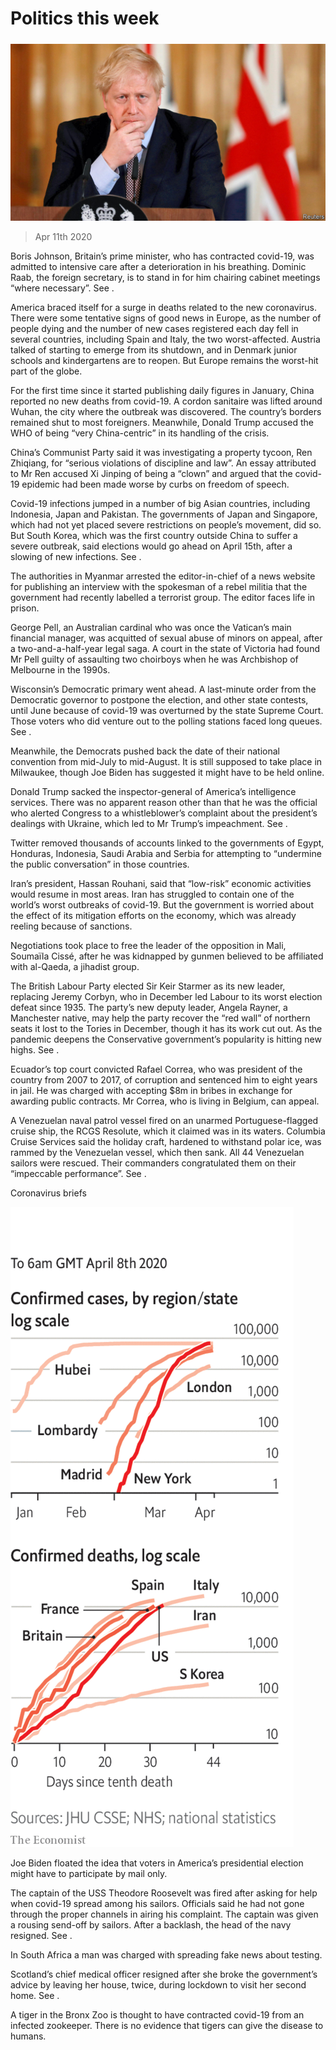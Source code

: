 ###### 

# Politics this week 

#####  

![image](images/20200411_WWP001_0.jpg) 

> Apr 11th 2020 

Boris Johnson, Britain’s prime minister, who has contracted covid-19, was admitted to intensive care after a deterioration in his breathing. Dominic Raab, the foreign secretary, is to stand in for him chairing cabinet meetings “where necessary”. See .

America braced itself for a surge in deaths related to the new coronavirus. There were some tentative signs of good news in Europe, as the number of people dying and the number of new cases registered each day fell in several countries, including Spain and Italy, the two worst-affected. Austria talked of starting to emerge from its shutdown, and in Denmark junior schools and kindergartens are to reopen. But Europe remains the worst-hit part of the globe.


For the first time since it started publishing daily figures in January, China reported no new deaths from covid-19. A cordon sanitaire was lifted around Wuhan, the city where the outbreak was discovered. The country’s borders remained shut to most foreigners. Meanwhile, Donald Trump accused the WHO of being “very China-centric” in its handling of the crisis.

China’s Communist Party said it was investigating a property tycoon, Ren Zhiqiang, for “serious violations of discipline and law”. An essay attributed to Mr Ren accused Xi Jinping of being a “clown” and argued that the covid-19 epidemic had been made worse by curbs on freedom of speech.

Covid-19 infections jumped in a number of big Asian countries, including Indonesia, Japan and Pakistan. The governments of Japan and Singapore, which had not yet placed severe restrictions on people’s movement, did so. But South Korea, which was the first country outside China to suffer a severe outbreak, said elections would go ahead on April 15th, after a slowing of new infections. See .

The authorities in Myanmar arrested the editor-in-chief of a news website for publishing an interview with the spokesman of a rebel militia that the government had recently labelled a terrorist group. The editor faces life in prison.

George Pell, an Australian cardinal who was once the Vatican’s main financial manager, was acquitted of sexual abuse of minors on appeal, after a two-and-a-half-year legal saga. A court in the state of Victoria had found Mr Pell guilty of assaulting two choirboys when he was Archbishop of Melbourne in the 1990s. 

Wisconsin’s Democratic primary went ahead. A last-minute order from the Democratic governor to postpone the election, and other state contests, until June because of covid-19 was overturned by the state Supreme Court. Those voters who did venture out to the polling stations faced long queues. See .

Meanwhile, the Democrats pushed back the date of their national convention from mid-July to mid-August. It is still supposed to take place in Milwaukee, though Joe Biden has suggested it might have to be held online.

Donald Trump sacked the inspector-general of America’s intelligence services. There was no apparent reason other than that he was the official who alerted Congress to a whistleblower’s complaint about the president’s dealings with Ukraine, which led to Mr Trump’s impeachment. See .

Twitter removed thousands of accounts linked to the governments of Egypt, Honduras, Indonesia, Saudi Arabia and Serbia for attempting to “undermine the public conversation” in those countries.

Iran’s president, Hassan Rouhani, said that “low-risk” economic activities would resume in most areas. Iran has struggled to contain one of the world’s worst outbreaks of covid-19. But the government is worried about the effect of its mitigation efforts on the economy, which was already reeling because of sanctions.

Negotiations took place to free the leader of the opposition in Mali, Soumaïla Cissé, after he was kidnapped by gunmen believed to be affiliated with al-Qaeda, a jihadist group.

The British Labour Party elected Sir Keir Starmer as its new leader, replacing Jeremy Corbyn, who in December led Labour to its worst election defeat since 1935. The party’s new deputy leader, Angela Rayner, a Manchester native, may help the party recover the “red wall” of northern seats it lost to the Tories in December, though it has its work cut out. As the pandemic deepens the Conservative government’s popularity is hitting new highs. See . 

Ecuador’s top court convicted Rafael Correa, who was president of the country from 2007 to 2017, of corruption and sentenced him to eight years in jail. He was charged with accepting $8m in bribes in exchange for awarding public contracts. Mr Correa, who is living in Belgium, can appeal.

A Venezuelan naval patrol vessel fired on an unarmed Portuguese-flagged cruise ship, the RCGS Resolute, which it claimed was in its waters. Columbia Cruise Services said the holiday craft, hardened to withstand polar ice, was rammed by the Venezuelan vessel, which then sank. All 44 Venezuelan sailors were rescued. Their commanders congratulated them on their “impeccable performance”. See .

Coronavirus briefs

![image](images/20200411_WWC005.png) 


Joe Biden floated the idea that voters in America’s presidential election might have to participate by mail only.

The captain of the USS Theodore Roosevelt was fired after asking for help when covid-19 spread among his sailors. Officials said he had not gone through the proper channels in airing his complaint. The captain was given a rousing send-off by sailors. After a backlash, the head of the navy resigned. See .

In South Africa a man was charged with spreading fake news about testing.

Scotland’s chief medical officer resigned after she broke the government’s advice by leaving her house, twice, during lockdown to visit her second home. See .

A tiger in the Bronx Zoo is thought to have contracted covid-19 from an infected zookeeper. There is no evidence that tigers can give the disease to humans.

